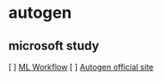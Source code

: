 # autogen

## microsoft study 


[ ] [ML Workflow](https://learn.microsoft.com/en-us/azure/architecture/ai-ml/architecture/baseline-azure-ai-foundry-chat)
[ ] [Autogen official site](https://microsoft.github.io/autogen/stable/)

